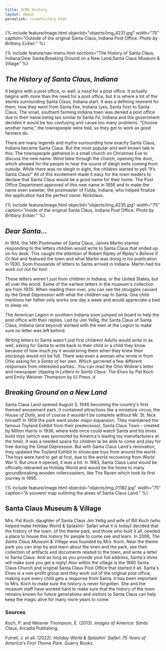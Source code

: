 ```yaml
---
title: SCMV History
layout: about
permalink: /scmvhistory.html
---
```


{% include feature/image.html objectid="objects/img_4231.jpg" width="75" caption="Outside of the original Santa Claus, Indiana Post Office. *Photo by Brittany Eckler*." %}

{% include feature/nav-menu.html sections="The History of Santa Claus, Indiana;Dear Santa;Breaking Ground on a New Land;Santa Claus Museum & Village" %}

## *The History of Santa Claus, Indiana*

It begins with a post office, or well, a *need* for a post office. It actually begins with more than the need for a post office, but it is where a lot of the stories surrounding Santa Claus, Indiana start. It was a defining moment for them, how they went from Santa Fee, Indiana (yes, Santa *Fee*) to Santa Claus. The small, southern farming Indiana town was denied a post office due to their name being too similar to Santa *Fe*, Indiana and the government decided it would be too confusing and cause too many problems. “Choose another name,” the townspeople were told, so they got to work as good farmers do. 

There are many legends and myths surrounding how exactly Santa Claus, Indiana became Santa Claus. But the most popular and well known tale is this: The townspeople gathered in a small church on Christmas Eve to discuss the new name. Wind blew through the church, opening the door, which allowed for the people to hear the sound of sleigh bells coming from outside. While there was no sleigh in sight, the children started to yell “It’s Santa Claus\!” All of this excitement made it easy for the town leaders to declare that Santa Claus would be a good name for their home. The Post Office Department approved of this new name in 1856 and to make the name even sweeter, the postmaster of Fulda, Indiana, who helped finalize the application had the perfect name: Nickolaus. 

{% include feature/image.html objectid="objects/img_4235.jpg" width="75" caption="Inside of the original Santa Claus, Indiana Post Office. *Photo by Brittany Eckler*." %}

## *Dear Santa...* 

In 1914, the 14th Postmaster of Santa Claus, James Martin started responding to the letters children would write to Santa Claus that ended up on his desk. This caught the attention of Robert Ripley of *Ripley's Believe It Or Not* and featured the town and what Martin was doing in his publication in 1930. Soon thousands of letters to Santa arrived in Indiana. Martin had his work cut out for him!

These letters weren't just from children in Indiana, or the United States, but all over the world. Some of the earliest letters in the museum's collection are from 1935. When reading them over, you can see the struggles caused by the Great Depression with what the children say to Santa. One child mentions her father only works one day a week and would appreciate a bed to sleep on. 

The American Legion in southern Indiana soon jumped on board to help the post office with their replies. Led by Jim Yellig, *the* Santa Claus of Santa Claus, Indiana (and beyond) worked with the men at the Legion to make sure no letter was left behind. 

Writing letters to Santa wasn't just first children! Adults would write in as well, asking for Santa to write back to their child or a child they know because of how much joy it would bring them when they knew their stockings would not be full. There was even a woman who wrote in from Ohio asking for a *Santa of her own*. Which garnered a few different responses from interested parties...You can read the Ohio Widow's letter and newspaper clipping in *Letters to Santa Claus: The Elves* by Pat Koch and Emily Weisner Thompson by IU Press. d

## *Breaking Ground on a New Land*

Santa Claus Land opened August 3, 1946 becoming the country's first themed amusement park. It contained attractions like a miniature circus, the *House of Dolls*, and of course it wouldn't be complete without Mr. St. Nick himself! In 1956 the park went under major expansion. They maintained the famous Toyland Exhibit from their predecessor, Santa Claus Town - created by Milton Harris in 1936, where kids once could watch Santa and his elves build toys (which was sponsored by America's leadng toy manufacturers at the time). It was a needed space for children to be able to come and play for free during the Great Depression. But with Santa Claus Land's renovation, they updated the Toyland Exhibit to showcase toys from around the world. The toys were hard to get at first, due to the world recovering from World War II. But once it opened, it was a hit. In 1983, Santa Claus Land would be officially rebraned as Holiday World and would be the home to many groundbreaking wooden rollercoasters, like The Raven which took its first journey in 1995. 

{% include feature/image.html objectid="objects/img_01182.jpg" width="75" caption="A souvenir map outlining the areas of Santa Claus Land." %}

## Santa Claus Museum & Village 

Mrs. Pat Koch, daughter of Santa Claus Jim Yellig and wife of Bill Koch (who helped make Holiday World & Splashin' Safari what it is today) decided that the history of the town, of the theme park, and those who built it all, needed a place to house this history for people to come see and learn. In 2006, *The Santa Claus Museum & Village* was founded by Mrs. Koch. Near the theme park you can stop by and learn about the town and the park, see their collection of artifacts and documents related to the town, and write a letter to Santa Claus. And as long as you provide your full address, Santa's elves will make sure you get a reply! Also within the village is the 1880 Santa Claus Church and original Santa Claus Post Office that started it all. Santa's Elves is a non-profit group and they work out of the original post office, making sure every child gets a response from Santa. It has been important to Mrs. Koch to make sure the history is never forgotten. She and the museum staff have worked hard to make sure that the history of the town remains known for future generations and visitors to Santa Claus can help keep the magic alive for many more years to come.


### Sources
Koch, P. and Weisner Thompson, E. (2013). *Images of America: Santa Claus.* Arcadia Publishing.

Futrell, J. et all. (2022). *Holiday World & Splashin' Safari: 75 Years of America's First Theme Park.* Quarry Books.

